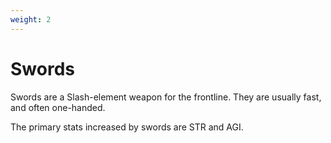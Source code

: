 ```yaml
---
weight: 2
---
```


# Swords

Swords are a Slash-element weapon for the frontline. They are usually fast, and often one-handed. 

The primary stats increased by swords are STR and AGI.